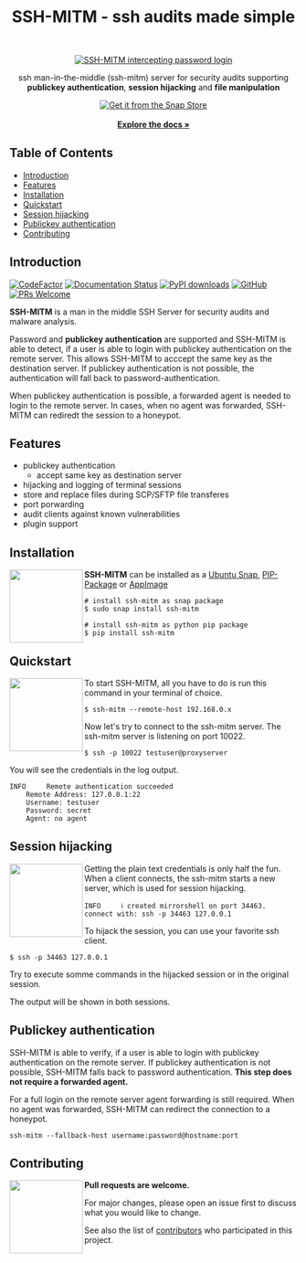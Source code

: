 <h1 align="center"> SSH-MITM - ssh audits made simple </h1> <br>
<p align="center">
  <a href="https://www.ssh-mitm.at">
    <img alt="SSH-MITM intercepting password login" title="SSH-MITM" src="https://www.ssh-mitm.at/img/ssh-mitm-password.png" >
  </a>
  <p align="center">ssh man-in-the-middle (ssh-mitm) server for security audits supporting<br> <b>publickey authentication</b>, <b>session hijacking</b> and <b>file manipulation</b></p>
  <p align="center">
   <a href="https://snapcraft.io/ssh-mitm">
     <img alt="Get it from the Snap Store" src="https://snapcraft.io/static/images/badges/en/snap-store-black.svg" />
   </a>
   <br />
   <br />
   <a href="https://docs.ssh-mitm.at"><strong>Explore the docs »</strong></a>
  </p>
</p>

## Table of Contents

- [Introduction](#introduction)
- [Features](#features)
- [Installation](#installation)
- [Quickstart](#quickstart)
- [Session hijacking](#session-hijacking)
- [Publickey authentication](#publickey-authentication)
- [Contributing](#contributing)

## Introduction

[![CodeFactor](https://www.codefactor.io/repository/github/ssh-mitm/ssh-mitm/badge)](https://www.codefactor.io/repository/github/ssh-mitm/ssh-mitm)
[![Documentation Status](https://readthedocs.org/projects/ssh-mitm/badge/?version=latest)](https://docs.ssh-mitm.at/?badge=latest)
[![PyPI downloads](https://pepy.tech/badge/ssh-mitm/month)](https://pepy.tech/project/ssh-mitm)
[![GitHub](https://img.shields.io/github/license/ssh-mitm/ssh-mitm?color=%23434ee6)](https://github.com/ssh-mitm/ssh-mitm/blob/master/LICENSE)
[![PRs Welcome](https://img.shields.io/badge/PRs-welcome-brightgreen.svg?style=flat-square)](http://makeapullrequest.com)

**SSH-MITM** is a man in the middle SSH Server for security audits and malware analysis.

Password and **publickey authentication** are supported and SSH-MITM is able to detect, if a user is able to login with publickey authentication on the remote server. This allows SSH-MITM to acccept the same key as the destination server. If publickey authentication is not possible, the authentication will fall back to password-authentication.

When publickey authentication is possible, a forwarded agent is needed to login to the remote server. In cases, when no agent was forwarded, SSH-MITM can rediredt the session to a honeypot.


## Features

* publickey authentication
   * accept same key as destination server
* hijacking and logging of terminal sessions
* store and replace files during SCP/SFTP file transferes
* port porwarding
* audit clients against known vulnerabilities
* plugin support


## Installation

<img src="https://www.ssh-mitm.at/assets/images/streamline-free/monitor-loading-progress.svg" align="left" width="128">

**SSH-MITM** can be installed as a [Ubuntu Snap](https://snapcraft.io/ssh-mitm), [PIP-Package](https://pypi.org/project/ssh-mitm/) or [AppImage](https://github.com/ssh-mitm/ssh-mitm/releases/latest)

    # install ssh-mitm as snap package
    $ sudo snap install ssh-mitm

    # install ssh-mitm as python pip package
    $ pip install ssh-mitm

## Quickstart

<img src="https://www.ssh-mitm.at/assets/images/streamline-free/programmer-male.svg" align="left" width="128">

To start SSH-MITM, all you have to do is run this command in your terminal of choice.

    $ ssh-mitm --remote-host 192.168.0.x

Now let's try to connect to the ssh-mitm server.
The ssh-mitm server is listening on port 10022.

    $ ssh -p 10022 testuser@proxyserver

You will see the credentials in the log output.

    INFO     Remote authentication succeeded
        Remote Address: 127.0.0.1:22
        Username: testuser
        Password: secret
        Agent: no agent


## Session hijacking

<img src="https://www.ssh-mitm.at/assets/images/streamline-free/customer-service-woman.svg" align="left" width="128">

Getting the plain text credentials is only half the fun.
When a client connects, the ssh-mitm starts a new server, which is used for session hijacking.

    INFO     ℹ created mirrorshell on port 34463. connect with: ssh -p 34463 127.0.0.1

To hijack the session, you can use your favorite ssh client.

    $ ssh -p 34463 127.0.0.1

Try to execute somme commands in the hijacked session or in the original session.

The output will be shown in both sessions.

## Publickey authentication

SSH-MITM is able to verify, if a user is able to login with publickey authentication on the remote server. If publickey authentication is not possible, SSH-MITM falls back to password authentication. **This step does not require a forwarded agent.**

For a full login on the remote server agent forwarding is still required. When no agent was forwarded, SSH-MITM can redirect the connection to a honeypot.

    ssh-mitm --fallback-host username:password@hostname:port

## Contributing

<img src="https://www.ssh-mitm.at/assets/images/streamline-free/write-paper-ink.svg" align="left" width="128">

**Pull requests are welcome.**

For major changes, please open an issue first to discuss what you would like to change.

See also the list of [contributors](https://github.com/ssh-mitm/ssh-mitm/graphs/contributors) who participated in this project.
